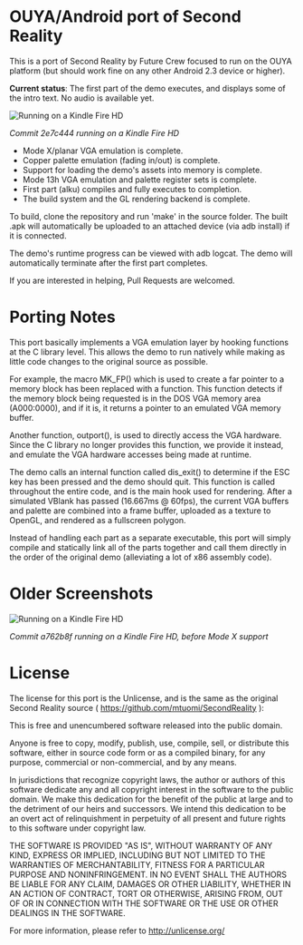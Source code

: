 OUYA/Android port of Second Reality
===================================

This is a port of Second Reality by Future Crew focused to run on the OUYA platform (but should work fine on any other Android 2.3 device or higher).

**Current status**: The first part of the demo executes, and displays some of the intro text.  No audio is available yet.

![Running on a Kindle Fire HD](http://falken42.github.com/sr.jpg)

*Commit 2e7c444 running on a Kindle Fire HD*

- Mode X/planar VGA emulation is complete.
- Copper palette emulation (fading in/out) is complete.
- Support for loading the demo's assets into memory is complete.
- Mode 13h VGA emulation and palette register sets is complete.
- First part (alku) compiles and fully executes to completion.
- The build system and the GL rendering backend is complete.

To build, clone the repository and run 'make' in the source folder.  The built .apk will automatically be uploaded to an attached device (via adb install) if it is connected.

The demo's runtime progress can be viewed with adb logcat.  The demo will automatically terminate after the first part completes.

If you are interested in helping, Pull Requests are welcomed.


Porting Notes
=============

This port basically implements a VGA emulation layer by hooking functions at the C library level.  This allows the demo to run natively while making as little code changes to the original source as possible.

For example, the macro MK\_FP() which is used to create a far pointer to a memory block has been replaced with a function.  This function detects if the memory block being requested is in the DOS VGA memory area (A000:0000), and if it is, it returns a pointer to an emulated VGA memory buffer.

Another function, outport(), is used to directly access the VGA hardware.  Since the C library no longer provides this function, we provide it instead, and emulate the VGA hardware accesses being made at runtime.

The demo calls an internal function called dis\_exit() to determine if the ESC key has been pressed and the demo should quit.  This function is called throughout the entire code, and is the main hook used for rendering.  After a simulated VBlank has passed (16.667ms @ 60fps), the current VGA buffers and palette are combined into a frame buffer, uploaded as a texture to OpenGL, and rendered as a fullscreen polygon.

Instead of handling each part as a separate executable, this port will simply compile and statically link all of the parts together and call them directly in the order of the original demo (alleviating a lot of x86 assembly code).


Older Screenshots
=================

![Running on a Kindle Fire HD](http://falken42.github.com/sr.jpg)

*Commit a762b8f running on a Kindle Fire HD, before Mode X support*


License
=======

The license for this port is the Unlicense, and is the same as the original Second Reality source ( https://github.com/mtuomi/SecondReality ):

This is free and unencumbered software released into the public domain.

Anyone is free to copy, modify, publish, use, compile, sell, or
distribute this software, either in source code form or as a compiled
binary, for any purpose, commercial or non-commercial, and by any
means.

In jurisdictions that recognize copyright laws, the author or authors
of this software dedicate any and all copyright interest in the
software to the public domain. We make this dedication for the benefit
of the public at large and to the detriment of our heirs and
successors. We intend this dedication to be an overt act of
relinquishment in perpetuity of all present and future rights to this
software under copyright law.

THE SOFTWARE IS PROVIDED "AS IS", WITHOUT WARRANTY OF ANY KIND,
EXPRESS OR IMPLIED, INCLUDING BUT NOT LIMITED TO THE WARRANTIES OF
MERCHANTABILITY, FITNESS FOR A PARTICULAR PURPOSE AND NONINFRINGEMENT.
IN NO EVENT SHALL THE AUTHORS BE LIABLE FOR ANY CLAIM, DAMAGES OR
OTHER LIABILITY, WHETHER IN AN ACTION OF CONTRACT, TORT OR OTHERWISE,
ARISING FROM, OUT OF OR IN CONNECTION WITH THE SOFTWARE OR THE USE OR
OTHER DEALINGS IN THE SOFTWARE.

For more information, please refer to <http://unlicense.org/>

